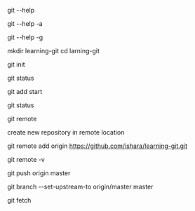 git --help 
    
git --help -a

git --help -g

mkdir learning-git
cd larning-git

git init

git status

git add start

git status


git remote 

create new repository in remote location

git remote add origin https://github.com/ishara/learning-git.git

git remote -v

git push origin master

git branch --set-upstream-to origin/master master

git fetch